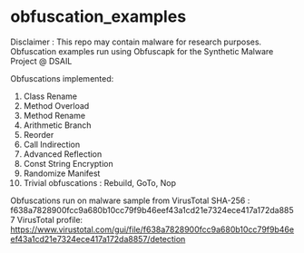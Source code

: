 # obfuscation_examples

Disclaimer : This repo may contain malware for research purposes.  
Obfuscation examples run using Obfuscapk for the Synthetic Malware Project @ DSAIL

Obfuscations implemented: 
1. Class Rename
2. Method Overload
3. Method Rename 
4. Arithmetic Branch 
5. Reorder 
6. Call Indirection 
7. Advanced Reflection 
8. Const String Encryption 
9. Randomize Manifest
10. Trivial obfuscations : Rebuild, GoTo, Nop

Obfuscations run on malware sample from VirusTotal 
SHA-256 : f638a7828900fcc9a680b10cc79f9b46eef43a1cd21e7324ece417a172da8857
VirusTotal profile: https://www.virustotal.com/gui/file/f638a7828900fcc9a680b10cc79f9b46eef43a1cd21e7324ece417a172da8857/detection 


